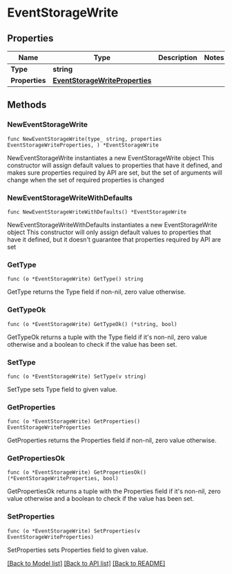 # EventStorageWrite

## Properties

Name | Type | Description | Notes
------------ | ------------- | ------------- | -------------
**Type** | **string** |  | 
**Properties** | [**EventStorageWriteProperties**](EventStorageWriteProperties.md) |  | 

## Methods

### NewEventStorageWrite

`func NewEventStorageWrite(type_ string, properties EventStorageWriteProperties, ) *EventStorageWrite`

NewEventStorageWrite instantiates a new EventStorageWrite object
This constructor will assign default values to properties that have it defined,
and makes sure properties required by API are set, but the set of arguments
will change when the set of required properties is changed

### NewEventStorageWriteWithDefaults

`func NewEventStorageWriteWithDefaults() *EventStorageWrite`

NewEventStorageWriteWithDefaults instantiates a new EventStorageWrite object
This constructor will only assign default values to properties that have it defined,
but it doesn't guarantee that properties required by API are set

### GetType

`func (o *EventStorageWrite) GetType() string`

GetType returns the Type field if non-nil, zero value otherwise.

### GetTypeOk

`func (o *EventStorageWrite) GetTypeOk() (*string, bool)`

GetTypeOk returns a tuple with the Type field if it's non-nil, zero value otherwise
and a boolean to check if the value has been set.

### SetType

`func (o *EventStorageWrite) SetType(v string)`

SetType sets Type field to given value.


### GetProperties

`func (o *EventStorageWrite) GetProperties() EventStorageWriteProperties`

GetProperties returns the Properties field if non-nil, zero value otherwise.

### GetPropertiesOk

`func (o *EventStorageWrite) GetPropertiesOk() (*EventStorageWriteProperties, bool)`

GetPropertiesOk returns a tuple with the Properties field if it's non-nil, zero value otherwise
and a boolean to check if the value has been set.

### SetProperties

`func (o *EventStorageWrite) SetProperties(v EventStorageWriteProperties)`

SetProperties sets Properties field to given value.



[[Back to Model list]](../README.md#documentation-for-models) [[Back to API list]](../README.md#documentation-for-api-endpoints) [[Back to README]](../README.md)


